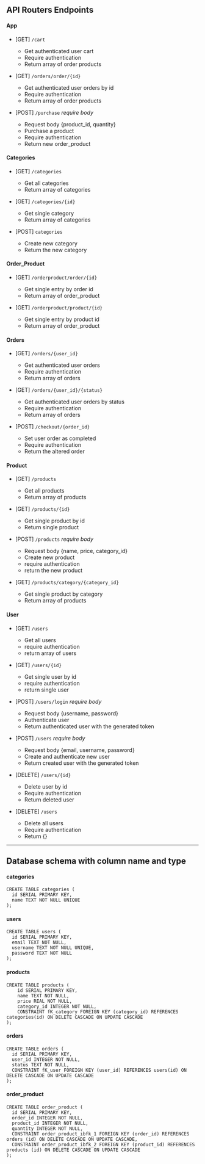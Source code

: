 ## API Routers Endpoints
#### App
- [GET] `/cart`
    - Get authenticated user cart
    - Require authentication
    - Return array of order products

- [GET] `/orders/order/{id}`
    - Get authenticated user orders by id
    - Require authentication
    - Return array of order products

- [POST] `/purchase` _require body_
    - Request body {product_id, quantity}
    - Purchase a product
    - Require authentication
    - Return new order_product

#### Categories
- [GET] `/categories`
    - Get all categories
    - Return array of categories

- [GET] `/categories/{id}`
    - Get single category
    - Return array of categories

- [POST] `categories`
    - Create new category
    - Return the new category

#### Order_Product
- [GET] `/orderproduct/order/{id}`
    - Get single entry by order id
    - Return array of order_product

- [GET] `/orderproduct/product/{id}`
    - Get single entry by product id
    - Return array of order_product

#### Orders
- [GET] `/orders/{user_id}`
    - Get authenticated user orders
    - Require authentication
    - Return array of orders

- [GET] `/orders/{user_id}/{status}`
    - Get authenticated user orders by status
    - Require authentication
    - Return array of orders

- [POST] `/checkout/{order_id}`
    - Set user order as completed
    - Require authentication
    - Return the altered order

#### Product
- [GET] `/products`
    - Get all products
    - Return array of products

- [GET] `/products/{id}`
    - Get single product by id
    - Return single product

- [POST] `/products` _require body_
    - Request body {name, price, category_id}
    - Create new product
    - require authentication
    - return the new product

- [GET] `/products/category/{category_id}`
    - Get single product by category
    - Return array of products

#### User
- [GET] `/users`
    - Get all users
    - require authentication
    - return array of users
    
- [GET] `/users/{id}`
    - Get single user by id
    - require authentication
    - return single user

- [POST] `/users/login` _require body_
    - Request body {username, password}
    - Authenticate user
    - Return authenticated user with the generated token

- [POST] `/users` _require body_
    - Request body {email, username, password}
    - Create and authenticate new user
    - Return created user with the generated token

- [DELETE] `/users/{id}`
    - Delete user by id
    - Require authentication
    - Return deleted user
    
- [DELETE] `/users`
    - Delete all users
    - Require authentication
    - Return {}

<hr>

## Database schema with column name and type
#### categories
```
CREATE TABLE categories (
  id SERIAL PRIMARY KEY,
  name TEXT NOT NULL UNIQUE
);
```

#### users
```
CREATE TABLE users (
  id SERIAL PRIMARY KEY,
  email TEXT NOT NULL,
  username TEXT NOT NULL UNIQUE,
  password TEXT NOT NULL
);
```

#### products
```
CREATE TABLE products (
    id SERIAL PRIMARY KEY,
    name TEXT NOT NULL,
    price REAL NOT NULL,
    category_id INTEGER NOT NULL,
    CONSTRAINT fK_category FOREIGN KEY (category_id) REFERENCES categories(id) ON DELETE CASCADE ON UPDATE CASCADE
);
```

#### orders
```
CREATE TABLE orders (
  id SERIAL PRIMARY KEY,
  user_id INTEGER NOT NULL,
  status TEXT NOT NULL,
  CONSTRAINT fK_user FOREIGN KEY (user_id) REFERENCES users(id) ON DELETE CASCADE ON UPDATE CASCADE
);
```

#### order_product
```
CREATE TABLE order_product (
  id SERIAL PRIMARY KEY,
  order_id INTEGER NOT NULL,
  product_id INTEGER NOT NULL,
  quantity INTEGER NOT NULL,
  CONSTRAINT order_product_ibfk_1 FOREIGN KEY (order_id) REFERENCES orders (id) ON DELETE CASCADE ON UPDATE CASCADE,
  CONSTRAINT order_product_ibfk_2 FOREIGN KEY (product_id) REFERENCES products (id) ON DELETE CASCADE ON UPDATE CASCADE
);
```